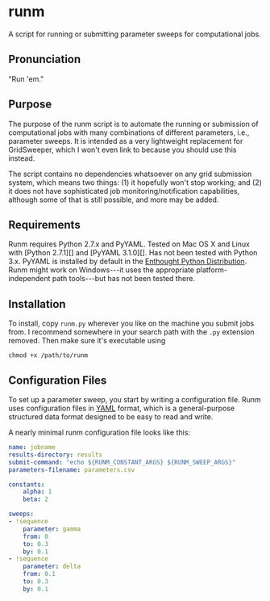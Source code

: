 runm
====
A script for running or submitting parameter sweeps for computational jobs.

## Pronunciation

"Run 'em."

## Purpose

The purpose of the runm script is to automate the running or submission of computational jobs with many combinations of different parameters, i.e., parameter sweeps. It is intended as a very lightweight replacement for GridSweeper, which I won't even link to because you should use this instead.

The script contains no dependencies whatsoever on any grid submission system, which means two things: (1) it hopefully won't stop working; and (2) it does not have sophisticated job monitoring/notification capabilities, although some of that is still possible, and more may be added.

## Requirements

Runm requires Python 2.7.x and PyYAML. Tested on Mac OS X and Linux with [Python 2.7.1][] and [PyYAML 3.1.0][]. Has not been tested with Python 3.x. PyYAML is installed by default in the [Enthought Python Distribution][]. Runm might work on Windows---it uses the appropriate platform-independent path tools---but has not been tested there.

[Python 2.7.x]: http://python.org/download/releases/2.7.1
[PyYAML]: http://pyyaml.org/wiki/PyYAML
[Enthought Python Distribution]: http://www.enthought.com/products/epd.php

## Installation

To install, copy `runm.py` wherever you like on the machine you submit jobs from. I recommend somewhere in your search path with the `.py` extension removed. Then make sure it's executable using
```
chmod +x /path/to/runm
```

## Configuration Files

To set up a parameter sweep, you start by writing a configuration file. Runm uses configuration files in [YAML][] format, which is a general-purpose structured data format designed to be easy to read and write.

[YAML]: http://en.wikipedia.org/wiki/YAML#Sample_document

A nearly minimal runm configuration file looks like this:

```yaml
name: jobname
results-directory: results
submit-command: "echo ${RUNM_CONSTANT_ARGS} ${RUNM_SWEEP_ARGS}"
parameters-filename: parameters.csv

constants:
	alpha: 1
	beta: 2

sweeps:
- !sequence
	parameter: gamma
	from: 0
	to: 0.3
	by: 0.1
- !sequence
	parameter: delta
	from: 0.1
	to: 0.3
	by: 0.1
```

